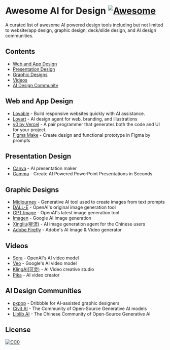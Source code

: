 # Awesome AI for Design [![Awesome](https://cdn.rawgit.com/sindresorhus/awesome/d7305f38d29fed78fa85652e3a63e154dd8e8829/media/badge.svg)](https://github.com/sindresorhus/awesome)
A curated list of awesome AI powered design tools including but not limited to website/app design, graphic design, deck/slide design, and AI design communities.

## Contents

- [Web and App Design](#web-and-app-design)
- [Presentation Design](#presentation-design)
- [Graphic Designs](#illustrations)
- [Videos](#videos)
- [AI Design Community](#ai-design-communities)

## Web and App Design

- [Lovable](https://www.lovable.dev) - Build responsive websites quickly with AI assistance.
- [Lovart](https://www.lovart.ai) - AI design agent for web, branding, and illustrations
- [v0 by Vercel](https://v0.dev) - A pair programmer that generates both the code and UI for your project.
- [Figma Make](https://www.figma.com/make/) - Create design and functional prototype in Figma by prompts

## Presentation Design
- [Canva](https://www.canva.com/) - AI presentation maker
- [Gamma](https://gamma.app/) - Create AI Powered PowerPoint Presentations in Seconds

## Graphic Designs
- [Midjourney](https://www.midjourney.com/) - Generative AI tool used to create images from text prompts
- [DALL-E](https://platform.openai.com/docs/models/dall-e-3) - OpenAI's original image generation tool
- [GPT Image](https://platform.openai.com/docs/models/gpt-image-1) - OpenAI's latest image generation tool
- [Imagen](https://deepmind.google/models/imagen/) - Google AI image generation
- [Xingliu(星流)](https://www.xingliu.art/) - AI image generation agent for the Chinese users
- [Adobe Firefly](https://www.adobe.com/products/firefly.html) - Adobe's AI Image & Video generator 

## Videos
- [Sora](https://openai.com/sora/) - OpenAI's AI video model
- [Veo](https://deepmind.google/models/veo/) - Google's AI video model
- [KlingAI(可灵)](https://www.klingai.com/global/) - AI Video creative studio
- [Pika](https://pika.art/about) - AI video creator

## AI Design Communities
- [pxpop](https://www.pxpop.com) - Dribbble for AI-assisted graphic designers
- [Civit AI](https://www.civitai.com) - The Community of Open-Source Generative AI models
- [Liblib AI](https://www.liblib.art/) - The Chinese Community of Open-Source Generative AI

## License

[![CC0](https://licensebuttons.net/p/zero/1.0/88x31.png)](https://creativecommons.org/publicdomain/zero/1.0/)